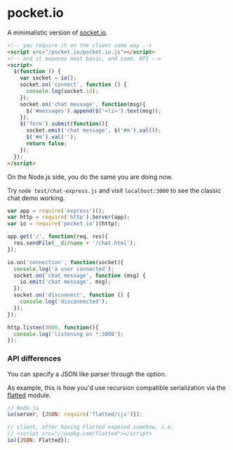 pocket.io
=========

A minimalistic version of [socket.io](https://socket.io).

```html
<!-- you require it on the client same way -->
<script src="/pocket.io/pocket.io.js"></script>
<!-- and it exposes most basic, and same, API -->
<script>
  $(function () {
    var socket = io();
    socket.on('connect', function () {
      console.log(socket.id);
    });
    socket.on('chat message', function(msg){
      $('#messages').append($('<li>').text(msg));
    });
    $('form').submit(function(){
      socket.emit('chat message', $('#m').val());
      $('#m').val('');
      return false;
    });
  });
</script>
```

On the Node.js side, you do the same you are doing now.

Try `node test/chat-express.js` and visit `localhost:3000` to see the classic chat demo working.

```js
var app = require('express')();
var http = require('http').Server(app);
var io = require('pocket.io')(http);

app.get('/', function(req, res){
  res.sendFile(__dirname + '/chat.html');
});

io.on('connection', function(socket){
  console.log('a user connected');
  socket.on('chat message', function (msg) {
    io.emit('chat message', msg);
  });
  socket.on('disconnect', function () {
    console.log('disconnected');
  });
});

http.listen(3000, function(){
  console.log('listening on *:3000');
});
```

### API differences

You can specify a JSON like parser through the option.

As example, this is how you'd use recursion compatible serialization via the [flatted](https://github.com/WebReflection/flatted#flatted) module.

```js
// Node.js
io(server, {JSON: require('flatted/cjs')});

// client, after having Flatted exposed somehow, i.e.
// <script src="//unpkg.com/flatted"></script>
io({JSON: Flatted});
```
